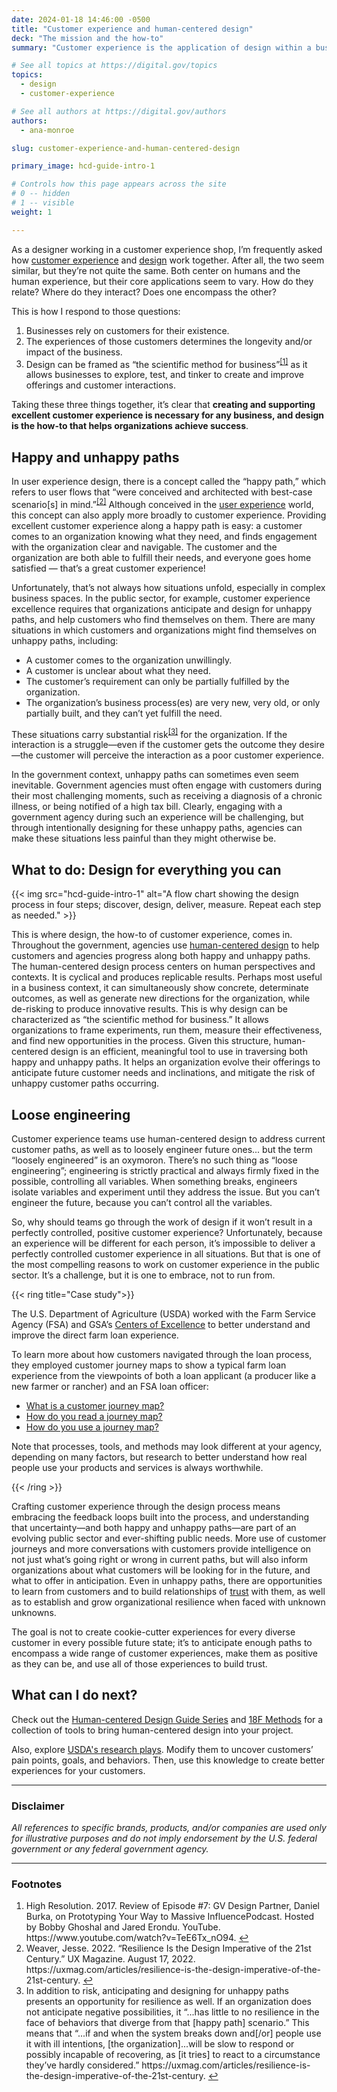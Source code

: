 ```yaml
---
date: 2024-01-18 14:46:00 -0500
title: "Customer experience and human-centered design"
deck: "The mission and the how-to"
summary: "Customer experience is the application of design within a business context to craft the human experience."

# See all topics at https://digital.gov/topics
topics:
  - design
  - customer-experience

# See all authors at https://digital.gov/authors
authors:
  - ana-monroe

slug: customer-experience-and-human-centered-design

primary_image: hcd-guide-intro-1

# Controls how this page appears across the site
# 0 -- hidden
# 1 -- visible
weight: 1

---
```


As a designer working in a customer experience shop, I’m frequently asked how [customer experience](https://digital.gov/topics/customer-experience) and [design](https://digital.gov/topics/design) work together. After all, the two seem similar, but they’re not quite the same. Both center on humans and the human experience, but their core applications seem to vary. How do they relate? Where do they interact? Does one encompass the other?

This is how I respond to those questions:

1. Businesses rely on customers for their existence.
2. The experiences of those customers determines the longevity and/or impact of the business.
3. Design can be framed as “the scientific method for business”<sup><a aria-describedby="footnote-label" href="#fn1" id="footnotes-ref1">[1]</a></sup> as it allows businesses to explore, test, and tinker to create and improve offerings and customer interactions.

Taking these three things together, it’s clear that **creating and supporting excellent customer experience is necessary for any business, and design is the how-to that helps organizations achieve success**.

## Happy and unhappy paths

In user experience design, there is a concept called the “happy path,” which refers to user flows that “were conceived and architected with best-case scenario\[s] in mind.”<sup><a aria-describedby="footnote-label" href="#fn2" id="footnotes-ref2">[2]</a></sup> Although conceived in the [user experience](https://digital.gov/topics/user-experience/) world, this concept can also apply more broadly to customer experience. Providing excellent customer experience along a happy path is easy: a customer comes to an organization knowing what they need, and finds engagement with the organization clear and navigable. The customer and the organization are both able to fulfill their needs, and everyone goes home satisfied — that’s a great customer experience!

Unfortunately, that’s not always how situations unfold, especially in complex business spaces. In the public sector, for example, customer experience excellence requires that organizations anticipate and design for unhappy paths, and help customers who find themselves on them. There are many situations in which customers and organizations might find themselves on unhappy paths, including:

* A customer comes to the organization unwillingly.
* A customer is unclear about what they need.
* The customer’s requirement can only be partially fulfilled by the organization.
* The organization’s business process(es) are very new, very old, or only partially built, and they can’t yet fulfill the need.

These situations carry substantial risk<sup><a aria-describedby="footnote-label" href="#fn3" id="footnotes-ref3">[3]</a></sup> for the organization. If the interaction is a struggle—even if the customer gets the outcome they desire—the customer will perceive the interaction as a poor customer experience.

In the government context, unhappy paths can sometimes even seem inevitable. Government agencies must often engage with customers during their most challenging moments, such as receiving a diagnosis of a chronic illness, or being notified of a high tax bill. Clearly, engaging with a government agency during such an experience will be challenging, but through intentionally designing for these unhappy paths, agencies can make these situations less painful than they might otherwise be.

## What to do: Design for everything you can

{{< img src="hcd-guide-intro-1" alt="A flow chart showing the design process in four steps; discover, design, deliver, measure. Repeat each step as needed." >}}

This is where design, the how-to of customer experience, comes in. Throughout the government, agencies use [human-centered design](https://digital.gov/guides/hcd/) to help customers and agencies progress along both happy and unhappy paths. The human-centered design process centers on human perspectives and contexts. It is cyclical and produces replicable results. Perhaps most useful in a business context, it can simultaneously show concrete, determinate outcomes, as well as generate new directions for the organization, while de-risking to produce innovative results. This is why design can be characterized as “the scientific method for business.” It allows organizations to frame experiments, run them, measure their effectiveness, and find new opportunities in the process. Given this structure, human-centered design is an efficient, meaningful tool to use in traversing both happy and unhappy paths. It helps an organization evolve their offerings to anticipate future customer needs and inclinations, and mitigate the risk of unhappy customer paths occurring.

## Loose engineering

Customer experience teams use human-centered design to address current customer paths, as well as to loosely engineer future ones... but the term “loosely engineered” is an oxymoron. There’s no such thing as “loose engineering”; engineering is strictly practical and always firmly fixed in the possible, controlling all variables. When something breaks, engineers isolate variables and experiment until they address the issue. But you can’t engineer the future, because you can’t control all the variables.

So, why should teams go through the work of design if it won’t result in a perfectly controlled, positive customer experience? Unfortunately, because an experience will be different for each person, it’s impossible to deliver a perfectly controlled customer experience in all situations. But that is one of the most compelling reasons to work on customer experience in the public sector. It’s a challenge, but it is one to embrace, not to run from.

{{< ring title="Case study">}}

The U.S. Department of Agriculture (USDA) worked with the Farm Service Agency (FSA) and GSA’s [Centers of Excellence](https://coe.gsa.gov/) to better understand and improve the direct farm loan experience.

To learn more about how customers navigated through the loan process, they employed customer journey maps to show a typical farm loan experience from the viewpoints of both a loan applicant (a producer like a new farmer or rancher) and an FSA loan officer:

* [What is a customer journey map?](https://coe.gsa.gov/2019/04/17/cx-update-9.html)
* [How do you read a journey map?](https://coe.gsa.gov/2019/04/24/cx-update-10.html)
* [How do you use a journey map?](https://coe.gsa.gov/2019/05/01/cx-update-11.html)

Note that processes, tools, and methods may look different at your agency, depending on many factors, but research to better understand how real people use your products and services is always worthwhile.

{{< /ring >}}

Crafting customer experience through the design process means embracing the feedback loops built into the process, and understanding that uncertainty—and both happy and unhappy paths—are part of an evolving public sector and ever-shifting public needs. More use of customer journeys and more conversations with customers provide intelligence on not just what’s going right or wrong in current paths, but will also inform organizations about what customers will be looking for in the future, and what to offer in anticipation. Even in unhappy paths, there are opportunities to learn from customers and to build relationships of [trust](https://digital.gov/topics/trust/) with them, as well as to establish and grow organizational resilience when faced with unknown unknowns.

The goal is not to create cookie-cutter experiences for every diverse customer in every possible future state; it’s to anticipate enough paths to encompass a wide range of customer experiences, make them as positive as they can be, and use all of those experiences to build trust.

## What can I do next?

Check out the [Human-centered Design Guide Series](https://digital.gov/guides/hcd/) and [18F Methods](https://methods.18f.gov/) for a collection of tools to bring human-centered design into your project.

Also, explore [USDA's research plays](https://www.usda.gov/digital-strategy/research). Modify them to uncover customers’ pain points, goals, and behaviors. Then, use this knowledge to create better experiences for your customers.

---

### Disclaimer

_All references to specific brands, products, and/or companies are used only for illustrative purposes and do not imply endorsement by the U.S. federal government or any federal government agency._

---

<footer>
<h3 id="footnote-label">Footnotes</h3>

<ol>
<li id="fn1">High Resolution. 2017. Review of Episode #7: GV Design Partner, Daniel Burka, on Prototyping Your Way to Massive InfluencePodcast. Hosted by Bobby Ghoshal and Jared Erondu. YouTube. https://www.youtube.com/watch?v=TeE6Tx_nO94. <a href="#footnotes-ref1" aria-label="Back to content">↩</a></li>

<li id="fn2">Weaver, Jesse. 2022. “Resilience Is the Design Imperative of the 21st Century.” UX Magazine. August 17, 2022. https://uxmag.com/articles/resilience-is-the-design-imperative-of-the-21st-century. <a href="#footnotes-ref2" aria-label="Back to content">↩</a></li>

<li id="fn3">In addition to risk, anticipating and designing for unhappy paths presents an opportunity for resilience as well. If an organization does not anticipate negative possibilities, it “...has little to no resilience in the face of behaviors that diverge from that &#91;happy path] scenario.” This means that “...if and when the system breaks down and&#91;/or] people use it with ill intentions, &#91;the organization]...will be slow to respond or possibly incapable of recovering, as &#91;it tries] to react to a circumstance they’ve hardly considered.” https://uxmag.com/articles/resilience-is-the-design-imperative-of-the-21st-century. <a href="#footnotes-ref3" aria-label="Back to content">↩</a></li>
</ol>
</footer>
